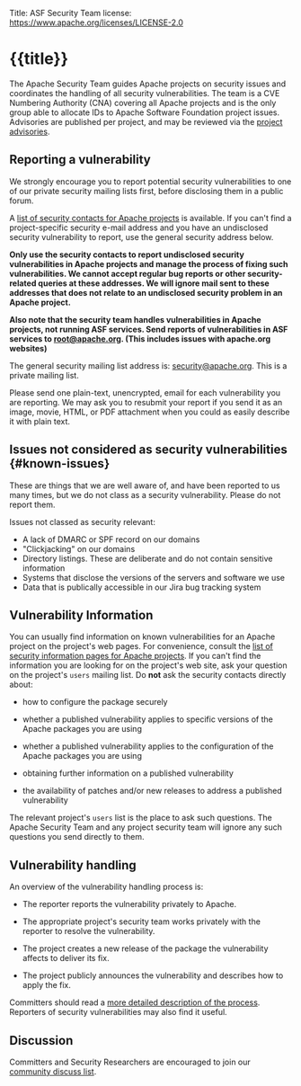 Title: ASF Security Team
license: https://www.apache.org/licenses/LICENSE-2.0

# {{title}}

The Apache Security Team guides Apache projects on security issues 
and coordinates the handling of all security vulnerabilities. The team 
is a CVE Numbering Authority (CNA) covering all Apache projects and is 
the only group able to allocate IDs to Apache Software Foundation project 
issues. Advisories are published per project, and may be reviewed via 
the [project advisories](https://security.apache.org/projects/).

## Reporting a vulnerability

We strongly encourage you to report potential security vulnerabilities to one of
our private security mailing lists first, before disclosing them in a
public forum.

A [list of security contacts for Apache projects](https://security.apache.org/projects/) is
available. If you can't find a project-specific security e-mail address and
you have an undisclosed security vulnerability to report, use
the general security address below.

**Only use the security contacts to report undisclosed security vulnerabilities in Apache projects and
manage the process of fixing such vulnerabilities. We cannot accept
regular bug reports or other security-related queries at these addresses.
We will ignore mail sent to these addresses that does not relate to an undisclosed
security problem in an Apache project.** 

**Also note that the security team handles vulnerabilities in Apache projects,
not running ASF services. Send reports of vulnerabilities in ASF
services to root@apache.org. (This includes issues with apache.org websites)**

The general security mailing list address is:
[security@apache.org](mailto:security@apache.org). This is a private
mailing list.

Please send one plain-text, unencrypted, email for each vulnerability you are reporting.  We may
ask you to resubmit your report if you send it as an image, movie, HTML, or
PDF attachment when you could as easily describe it with plain text.

## Issues not considered as security vulnerabilities {#known-issues}

These are things that we are well aware of, and have been reported to us many
times, but we do not class as a security vulnerability.
Please do not report them.

Issues not classed as security relevant:

- A lack of DMARC or SPF record on our domains
- "Clickjacking" on our domains
- Directory listings.  These are deliberate and do not contain sensitive information
- Systems that disclose the versions of the servers and software we use
- Data that is publically accessible in our Jira bug tracking system

## Vulnerability Information

You can usually find information on known vulnerabilities for an Apache project on the project's web pages. For convenience, consult the [list of
security information pages for Apache projects](projects.html). If you can't find the information you are looking for on the
project's web site, ask your question on the project's `users` mailing list. Do **not** ask the security contacts directly about:

- how to configure the package securely

- whether a published vulnerability applies to specific versions of the Apache
packages you are using

- whether a published vulnerability applies to the configuration of the Apache
packages you are using

- obtaining further information on a published vulnerability

- the availability of patches and/or new releases to address a published
vulnerability

The relevant project's `users` list is the place to ask such questions. The Apache Security Team and any project security
team will ignore any such questions you send directly to them.

## Vulnerability handling

An overview of the vulnerability handling process is:

- The reporter reports the vulnerability privately to Apache.

- The appropriate project's security team works privately with the reporter
to resolve the vulnerability.

- The project creates a new release of the package the vulnerability affects to deliver its fix.

- The project publicly announces the vulnerability and describes how to apply the fix.

Committers should read a [more detailed description of the process](committers.html). Reporters of security vulnerabilities may also find
it useful.


## Discussion

Committers and Security Researchers are encouraged to join our [community discuss list](https://lists.apache.org/list.html?security-discuss@community.apache.org).
